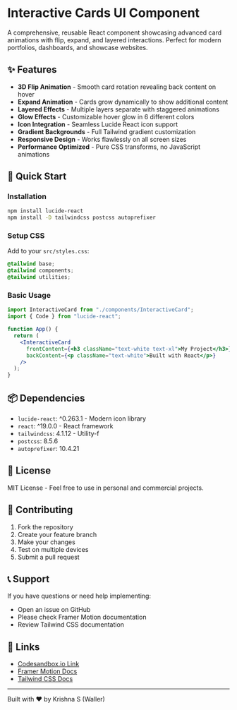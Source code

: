 # Interactive Cards UI Component

A comprehensive, reusable React component showcasing advanced card animations with flip, expand, and layered interactions. Perfect for modern portfolios, dashboards, and showcase websites.

## ✨ Features

- **3D Flip Animation** - Smooth card rotation revealing back content on hover
- **Expand Animation** - Cards grow dynamically to show additional content
- **Layered Effects** - Multiple layers separate with staggered animations
- **Glow Effects** - Customizable hover glow in 6 different colors
- **Icon Integration** - Seamless Lucide React icon support
- **Gradient Backgrounds** - Full Tailwind gradient customization
- **Responsive Design** - Works flawlessly on all screen sizes
- **Performance Optimized** - Pure CSS transforms, no JavaScript animations

## 🚀 Quick Start

### Installation

```bash
npm install lucide-react
npm install -D tailwindcss postcss autoprefixer
```

### Setup CSS

Add to your `src/styles.css`:

```css
@tailwind base;
@tailwind components;
@tailwind utilities;
```

### Basic Usage

```jsx
import InteractiveCard from "./components/InteractiveCard";
import { Code } from "lucide-react";

function App() {
  return (
    <InteractiveCard
      frontContent={<h3 className="text-white text-xl">My Project</h3>}
      backContent={<p className="text-white">Built with React</p>}
    />
  );
}
```

## 📦 Dependencies

- `lucide-react`: ^0.263.1 - Modern icon library
- `react`: ^19.0.0 - React framework
- `tailwindcss`: 4.1.12 - Utility-f
- `postcss`: 8.5.6
- `autoprefixer`: 10.4.21

## 📄 License

MIT License - Feel free to use in personal and commercial projects.

## 🤝 Contributing

1. Fork the repository
2. Create your feature branch
3. Make your changes
4. Test on multiple devices
5. Submit a pull request

## 📞 Support

If you have questions or need help implementing:

- Open an issue on GitHub
- Please check Framer Motion documentation
- Review Tailwind CSS documentation

## 🔗 Links

- [Codesandbox.io Link](https://codesandbox.io/p/sandbox/lfldp4)
- [Framer Motion Docs](https://www.framer.com/motion/)
- [Tailwind CSS Docs](https://tailwindcss.com/docs)

---

Built with ❤️ by Krishna S (Waller)
